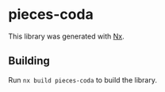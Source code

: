 # pieces-coda

This library was generated with [Nx](https://nx.dev).

## Building

Run `nx build pieces-coda` to build the library.

